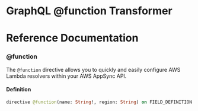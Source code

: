 # GraphQL @function Transformer

# Reference Documentation

### @function

The `@function` directive allows you to quickly and easily configure AWS Lambda
resolvers within your AWS AppSync API.

#### Definition

```graphql
directive @function(name: String!, region: String) on FIELD_DEFINITION
```
